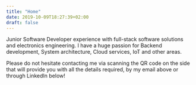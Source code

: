 ```yaml
---
title: "Home"
date: 2019-10-09T18:27:39+02:00
draft: false
---
```


<p>Junior Software Developer experience with full-stack software solutions and electronics engineering. I have a huge passion for Backend development, System architecture, Cloud services, IoT and other areas.</p>
<p>Please do not hesitate contacting me via scanning the QR code on the side that will provide you with all the details required, by my email above or through LinkedIn below!</p>